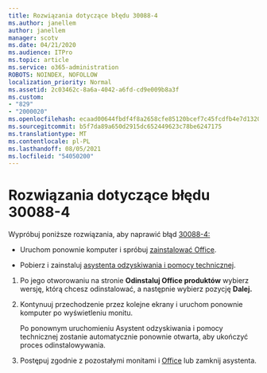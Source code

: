 ```yaml
---
title: Rozwiązania dotyczące błędu 30088-4
ms.author: janellem
author: janellem
manager: scotv
ms.date: 04/21/2020
ms.audience: ITPro
ms.topic: article
ms.service: o365-administration
ROBOTS: NOINDEX, NOFOLLOW
localization_priority: Normal
ms.assetid: 2c03462c-8a6a-4042-a6fd-cd9e009b8a3f
ms.custom:
- "829"
- "2000020"
ms.openlocfilehash: ecaad00644fbdf4f8a2658cfe85120bcef7c45fcdfb4e7d1320234c69f9fac80
ms.sourcegitcommit: b5f7da89a650d2915dc652449623c78be6247175
ms.translationtype: MT
ms.contentlocale: pl-PL
ms.lasthandoff: 08/05/2021
ms.locfileid: "54050200"
---
```

# <a name="solutions-for-error-30088-4"></a>Rozwiązania dotyczące błędu 30088-4

Wypróbuj poniższe rozwiązania, aby naprawić błąd [30088-4:](https://support.office.com/article/d5df89a9-0507-4b4c-92f9-22f457e630aa?wt.mc_id=Alchemy_ClientDIA)
  
- Uruchom ponownie komputer i spróbuj [zainstalować Office](https://portal.office.com/OLS/MySoftware.aspx).

- Pobierz i zainstaluj [asystenta odzyskiwania i pomocy technicznej](https://aka.ms/SARA-OfficeUninstall-Alchemy).

1. Po jego otworowaniu na stronie **Odinstaluj Office produktów** wybierz wersję, którą chcesz odinstalować, a następnie wybierz pozycję **Dalej.**

2. Kontynuuj przechodzenie przez kolejne ekrany i uruchom ponownie komputer po wyświetleniu monitu.

    Po ponownym uruchomieniu Asystent odzyskiwania i pomocy technicznej zostanie automatycznie ponownie otwarta, aby ukończyć proces odinstalowywania.

3. Postępuj zgodnie z pozostałymi monitami i [Office](https://portal.office.com/OLS/MySoftware.aspx) lub zamknij asystenta.
